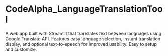 # CodeAlpha_LanguageTranslationTool
A web app built with Streamlit that translates text between languages using Google Translate API. Features easy language selection, instant translation display, and optional text-to-speech for improved usability. Easy to setup and customize.
